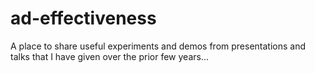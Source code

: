 # ad-effectiveness
A place to share useful experiments and demos from presentations and talks that I have given over the prior few years...
